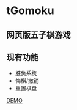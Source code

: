 # tGomoku

## 网页版五子棋游戏

## 现有功能 
* 胜负系统 
* 悔棋/撤销 
* 重置棋盘

<a href="http://yinsongxu.com/wzq.html">DEMO</a>
